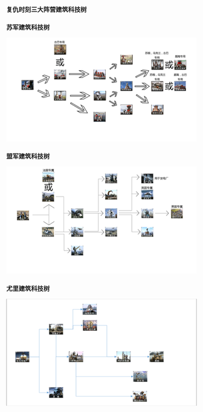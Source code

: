 ### ************************************************************************************复仇时刻三大阵营建筑科技树************************************************************************************
 ### **苏军建筑科技树**
![苏军建筑科技树](./Soviettechtree.png)
### **盟军建筑科技树**
![盟军建筑科技树](./Alliedtechtree.png)
### **尤里建筑科技树**
![尤里建筑科技树](./yuritechtree.png)





